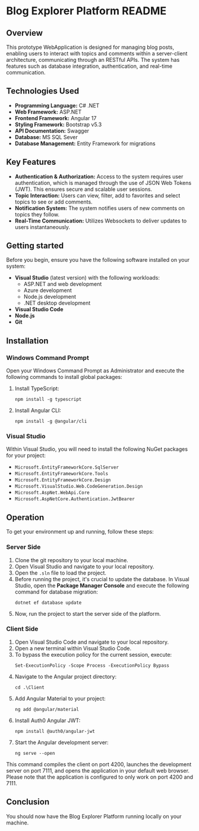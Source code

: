 # Blog Explorer Platform README

## Overview
This prototype WebApplication is designed for managing blog posts, enabling users to interact with topics and comments within a server-client architecture, communicating through an RESTful APIs. The system has features such as database integration, authentication, and real-time communication.

## Technologies Used
- **Programming Language:** C# .NET
- **Web Framework:** ASP.NET
- **Frontend Framework:** Angular 17
- **Styling Framework:** Bootstrap v5.3
- **API Documentation:** Swagger
- **Database:** MS SQL Sever
- **Database Management:** Entity Framework for migrations

## Key Features
- **Authentication & Authorization:** Access to the system requires user authentication, which is managed through the use of JSON Web Tokens (JWT). This ensures secure and scalable user sessions.
- **Topic Interaction:** Users can view, filter, add to favorites and select topics to see or add comments.
- **Notification System:** The system notifies users of new comments on topics they follow.
- **Real-Time Communication:** Utilizes Websockets to deliver updates to users instantaneously.

## Getting started

Before you begin, ensure you have the following software installed on your system:

- **Visual Studio** (latest version) with the following workloads:
  - ASP.NET and web development
  - Azure development
  - Node.js development
  - .NET desktop development
- **Visual Studio Code**
- **Node.js**
- **Git**

## Installation

### Windows Command Prompt

Open your Windows Command Prompt as Administrator and execute the following commands to install global packages:

1. Install TypeScript:
   ```
   npm install -g typescript
   ```
2. Install Angular CLI:
   ```
   npm install -g @angular/cli
   ```

### Visual Studio

Within Visual Studio, you will need to install the following NuGet packages for your project:

- `Microsoft.EntityFrameworkCore.SqlServer`
- `Microsoft.EntityFrameworkCore.Tools`
- `Microsoft.EntityFrameworkCore.Design`
- `Microsoft.VisualStudio.Web.CodeGeneration.Design`
- `Microsoft.AspNet.WebApi.Core`
- `Microsoft.AspNetCore.Authentication.JwtBearer`

## Operation

To get your environment up and running, follow these steps:

### Server Side

1. Clone the git repository to your local machine.
2. Open Visual Studio and navigate to your local repository.
3. Open the `.sln` file to load the project.
4. Before running the project, it's crucial to update the database. In Visual Studio, open the **Package Manager Console** and execute the following command for database migration:
   ```
   dotnet ef database update
   ```
5. Now, run the project to start the server side of the platform.

### Client Side

1. Open Visual Studio Code and navigate to your local repository.
2. Open a new terminal within Visual Studio Code.
3. To bypass the execution policy for the current session, execute:
   ```
   Set-ExecutionPolicy -Scope Process -ExecutionPolicy Bypass
   ```
4. Navigate to the Angular project directory:
   ```
   cd .\Client
   ```
5. Add Angular Material to your project:
   ```
   ng add @angular/material
   ```
6. Install Auth0 Angular JWT:
   ```
   npm install @auth0/angular-jwt
   ```
7. Start the Angular development server:
   ```
   ng serve --open
   ```
  This command compiles the client on port 4200, launches the development server on port 7111, and opens the application in your default web browser. Please note that the application is configured to only work on port 4200 and 7111.

## Conclusion

You should now have the Blog Explorer Platform running locally on your machine.




